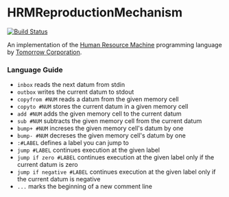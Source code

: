 # HRMReproductionMechanism

[![Build Status](https://travis-ci.org/oreissig/HRMReproductionMechanism.svg)](https://travis-ci.org/oreissig/HRMReproductionMechanism)

An implementation of the [Human Resource Machine](http://tomorrowcorporation.com/humanresourcemachine) programming language by [Tomorrow Corporation](http://tomorrowcorporation.com).

### Language Guide

* `inbox` reads the next datum from stdin
* `outbox` writes the current datum to stdout
* `copyfrom #NUM` reads a datum from the given memory cell
* `copyto #NUM` stores the current datum in a given memory cell
* `add #NUM` adds the given memory cell to the current datum
* `sub #NUM` subtracts the given memory cell from the current datum
* `bump+ #NUM` increses the given memory cell's datum by one
* `bump- #NUM` decreses the given memory cell's datum by one
* `:#LABEL` defines a label you can jump to
* `jump #LABEL` continues execution at the given label
* `jump if zero #LABEL` continues execution at the given label only if the current datum is zero
* `jump if negative #LABEL` continues execution at the given label only if the current datum is negative
* `...` marks the beginning of a new comment line
